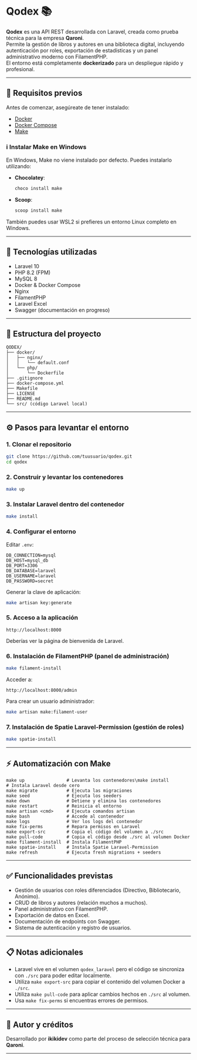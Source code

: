 # Qodex 📚

**Qodex** es una API REST desarrollada con Laravel, creada como prueba técnica para la empresa **Qaroni**.  
Permite la gestión de libros y autores en una biblioteca digital, incluyendo autenticación por roles, exportación de estadísticas y un panel administrativo moderno con FilamentPHP.  
El entorno está completamente **dockerizado** para un despliegue rápido y profesional.

---

## 📝 Requisitos previos

Antes de comenzar, asegúreate de tener instalado:

- [Docker](https://docs.docker.com/get-docker/)
- [Docker Compose](https://docs.docker.com/compose/)
- [Make](https://www.gnu.org/software/make/)

### ℹ️ Instalar Make en Windows

En Windows, Make no viene instalado por defecto. Puedes instalarlo utilizando:

- **Chocolatey**:
  ```bash
  choco install make
  ```

- **Scoop**:
  ```bash
  scoop install make
  ```

También puedes usar WSL2 si prefieres un entorno Linux completo en Windows.

---

## 🚀 Tecnologías utilizadas

- Laravel 10
- PHP 8.2 (FPM)
- MySQL 8
- Docker & Docker Compose
- Nginx
- FilamentPHP
- Laravel Excel
- Swagger (documentación en progreso)

---

## 🧱 Estructura del proyecto

```
QODEX/
├── docker/
│   ├── nginx/
│   │   └── default.conf
│   └── php/
│       └── Dockerfile
├── .gitignore
├── docker-compose.yml
├── Makefile
├── LICENSE
├── README.md
└── src/ (código Laravel local)
```

---

## ⚙️ Pasos para levantar el entorno

### 1. Clonar el repositorio

```bash
git clone https://github.com/tuusuario/qodex.git
cd qodex
```

### 2. Construir y levantar los contenedores

```bash
make up
```

### 3. Instalar Laravel dentro del contenedor

```bash
make install
```

### 4. Configurar el entorno

Editar `.env`:

```
DB_CONNECTION=mysql
DB_HOST=mysql_db
DB_PORT=3306
DB_DATABASE=laravel
DB_USERNAME=laravel
DB_PASSWORD=secret
```

Generar la clave de aplicación:

```bash
make artisan key:generate
```

### 5. Acceso a la aplicación

```text
http://localhost:8000
```

Deberías ver la página de bienvenida de Laravel.

### 6. Instalación de FilamentPHP (panel de administración)

```bash
make filament-install
```

Acceder a:

```text
http://localhost:8000/admin
```

Para crear un usuario administrador:

```bash
make artisan make:filament-user
```

### 7. Instalación de Spatie Laravel-Permission (gestión de roles)

```bash
make spatie-install
```

---

## ⚡ Automatización con Make

```text
make up                # Levanta los contenedores\make install           # Instala Laravel desde cero
make migrate           # Ejecuta las migraciones
make seed              # Ejecuta los seeders
make down              # Detiene y elimina los contenedores
make restart           # Reinicia el entorno
make artisan <cmd>     # Ejecuta comandos artisan
make bash              # Accede al contenedor
make logs              # Ver los logs del contenedor
make fix-perms         # Repara permisos en Laravel
make export-src        # Copia el código del volumen a ./src
make pull-code         # Copia el código desde ./src al volumen Docker
make filament-install  # Instala FilamentPHP
make spatie-install    # Instala Spatie Laravel-Permission
make refresh           # Ejecuta fresh migrations + seeders
```

---

## ✅ Funcionalidades previstas

- Gestión de usuarios con roles diferenciados (Directivo, Bibliotecario, Anónimo).
- CRUD de libros y autores (relación muchos a muchos).
- Panel administrativo con FilamentPHP.
- Exportación de datos en Excel.
- Documentación de endpoints con Swagger.
- Sistema de autenticación y registro de usuarios.

---

## 📋 Notas adicionales

- Laravel vive en el volumen `qodex_laravel` pero el código se sincroniza con `./src` para poder editar localmente.
- Utiliza `make export-src` para copiar el contenido del volumen Docker a `./src`.
- Utiliza `make pull-code` para aplicar cambios hechos en `./src` al volumen.
- Usa `make fix-perms` si encuentras errores de permisos.

---

## 💪 Autor y créditos

Desarrollado por **ikikidev** como parte del proceso de selección técnica para **Qaroni**.

---

